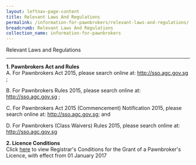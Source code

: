 ```yaml
---
layout: leftnav-page-content
title: Relevant Laws And Regulations
permalink: /information-for-pawnbrokers/relevant-laws-and-regulations/
breadcrumb: Relevant Laws And Regulations
collection_name: information-for-pawnbrokers
---
```


Relevant Laws and Regulations

---
**1. Pawnbrokers Act and Rules**<br>
A.      For Pawnbrokers Act 2015, please search online at: http://sso.agc.gov.sg ;

B.      For Pawnbrokers Rules 2015, please search online at: http://sso.agc.gov.sg ;

C.      For Pawnbrokers Act 2015 (Commencement) Notification 2015, please search online at: http://sso.agc.gov.sg; and

D.      For Pawnbrokers (Class Waivers) Rules 2015, please search online at: http://sso.agc.gov.sg

**2. Licence Conditions**<br>
Click [here](https://www.mlaw.gov.sg/content/dam/minlaw/rop/Pawnbrokers/Licence%20Conditions%20w.e.f%2001%20January%202017.pdf) to view Registrar's Conditions for the Grant of a Pawnbroker's Licence, with effect from 01 January 2017
